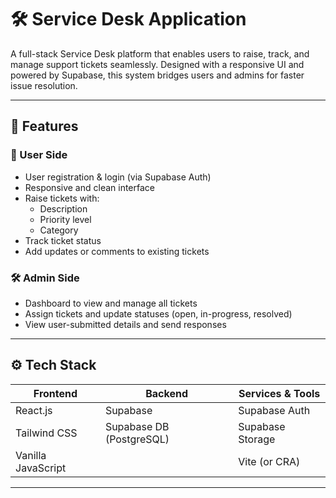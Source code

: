 # 🛠️ Service Desk Application

A full-stack Service Desk platform that enables users to raise, track, and manage support tickets seamlessly. Designed with a responsive UI and powered by Supabase, this system bridges users and admins for faster issue resolution.

---

## 📌 Features

### 👤 User Side
- User registration & login (via Supabase Auth)
- Responsive and clean interface
- Raise tickets with:
  - Description
  - Priority level
  - Category
- Track ticket status
- Add updates or comments to existing tickets

### 🛠️ Admin Side
- Dashboard to view and manage all tickets
- Assign tickets and update statuses (open, in-progress, resolved)
- View user-submitted details and send responses

---

## ⚙️ Tech Stack

| Frontend        | Backend    | Services & Tools     |
|-----------------|------------|-----------------------|
| React.js        | Supabase   | Supabase Auth         |
| Tailwind CSS    | Supabase DB (PostgreSQL) | Supabase Storage |
| Vanilla JavaScript |        | Vite (or CRA)         |

---
